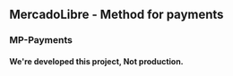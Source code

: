 ## MercadoLibre - Method for payments

### MP-Payments
#### We're developed this project, Not production.